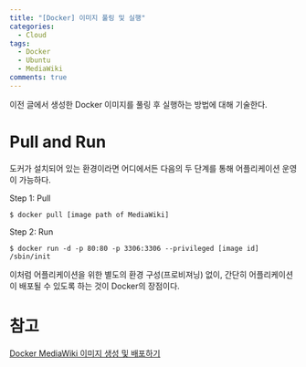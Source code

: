 ```yaml
---
title: "[Docker] 이미지 풀링 및 실행"
categories:
  - Cloud
tags:
  - Docker
  - Ubuntu
  - MediaWiki
comments: true
---
```


이전 글에서 생성한 Docker 이미지를 풀링 후 실행하는 방법에 대해 기술한다.

# Pull and Run

도커가 설치되어 있는 환경이라면 어디에서든 다음의 두 단계를 통해 어플리케이션 운영이 가능하다.

Step 1: Pull
```
$ docker pull [image path of MediaWiki]
```

Step 2: Run
```
$ docker run -d -p 80:80 -p 3306:3306 --privileged [image id] /sbin/init
```

이처럼 어플리케이션을 위한 별도의 환경 구성(프로비져닝) 없이, 
간단히 어플리케이션이 배포될 수 있도록 하는 것이 Docker의 장점이다. 


# 참고

[Docker MediaWiki 이미지 생성 및 배포하기](https://c0msherl0ck.github.io/cloud/post-Docker_Mediawiki_Image/)
